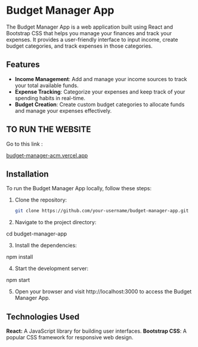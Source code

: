 # Budget Manager App

The Budget Manager App is a web application built using React and Bootstrap CSS that helps you manage your finances and track your expenses. It provides a user-friendly interface to input income, create budget categories, and track expenses in those categories.

## Features


- **Income Management**: Add and manage your income sources to track your total available funds.
- **Expense Tracking**: Categorize your expenses and keep track of your spending habits in real-time.
- **Budget Creation**: Create custom budget categories to allocate funds and manage your expenses effectively.

## TO RUN THE WEBSITE 
Go to this link :

[budget-manager-acm.vercel.app](url)


## Installation

To run the Budget Manager App locally, follow these steps:

1. Clone the repository:

   ```bash
   git clone https://github.com/your-username/budget-manager-app.git

2. Navigate to the project directory:

cd budget-manager-app


3. Install the dependencies:

npm install

4. Start the development server:

npm start

5. Open your browser and visit http://localhost:3000 to access the Budget Manager App.

## Technologies Used

**React:** A JavaScript library for building user interfaces.
**Bootstrap CSS**: A popular CSS framework for responsive web design.


